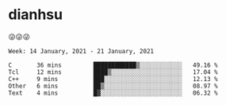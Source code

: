 
# dianhsu

:stuck_out_tongue_winking_eye::stuck_out_tongue_winking_eye::stuck_out_tongue_winking_eye:

<!--START_SECTION:waka-->
```text
Week: 14 January, 2021 - 21 January, 2021

C       36 mins         ████████████▒░░░░░░░░░░░░   49.16 % 
Tcl     12 mins         ████▒░░░░░░░░░░░░░░░░░░░░   17.04 % 
C++     9 mins          ███░░░░░░░░░░░░░░░░░░░░░░   12.13 % 
Other   6 mins          ██▒░░░░░░░░░░░░░░░░░░░░░░   08.97 % 
Text    4 mins          █▓░░░░░░░░░░░░░░░░░░░░░░░   06.32 % 
```
<!--END_SECTION:waka-->

